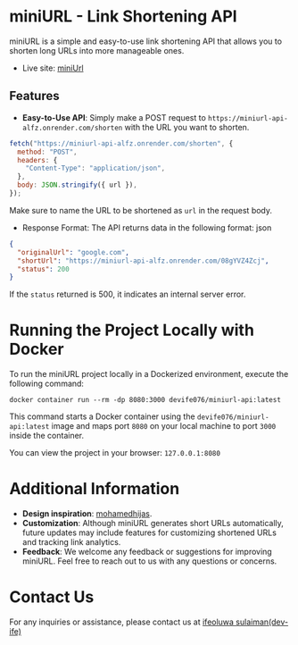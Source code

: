 # miniURL - Link Shortening API

miniURL is a simple and easy-to-use link shortening API that allows you to shorten long URLs into more manageable ones.

- Live site: [miniUrl](https://miniurl-263q.onrender.com)

## Features

- **Easy-to-Use API**: Simply make a POST request to `https://miniurl-api-alfz.onrender.com/shorten` with the URL you want to shorten.

```javascript
fetch("https://miniurl-api-alfz.onrender.com/shorten", {
  method: "POST",
  headers: {
    "Content-Type": "application/json",
  },
  body: JSON.stringify({ url }),
});
```

Make sure to name the URL to be shortened as `url` in the request body.

- Response Format: The API returns data in the following format:
  json

```JSON
{
  "originalUrl": "google.com",
  "shortUrl": "https://miniurl-api-alfz.onrender.com/08gYVZ4Zcj",
  "status": 200
}
```

If the `status` returned is 500, it indicates an internal server error.

# Running the Project Locally with Docker

To run the miniURL project locally in a Dockerized environment, execute the following command:

`docker container run --rm -dp 8080:3000 devife076/miniurl-api:latest`

This command starts a Docker container using the `devife076/miniurl-api:latest` image and maps port `8080` on your local machine to port `3000` inside the container.

You can view the project in your browser: `127.0.0.1:8080`

# Additional Information

- **Design inspiration**: [mohamedhijas](https://www.figma.com/@mohammedhijas).
- **Customization**: Although miniURL generates short URLs automatically, future updates may include features for customizing shortened URLs and tracking link analytics.
- **Feedback**: We welcome any feedback or suggestions for improving miniURL. Feel free to reach out to us with any questions or concerns.

# Contact Us

For any inquiries or assistance, please contact us at [ifeoluwa sulaiman(dev-ife)](mailto:ifeoluwasulaiman30@gmail.com)
